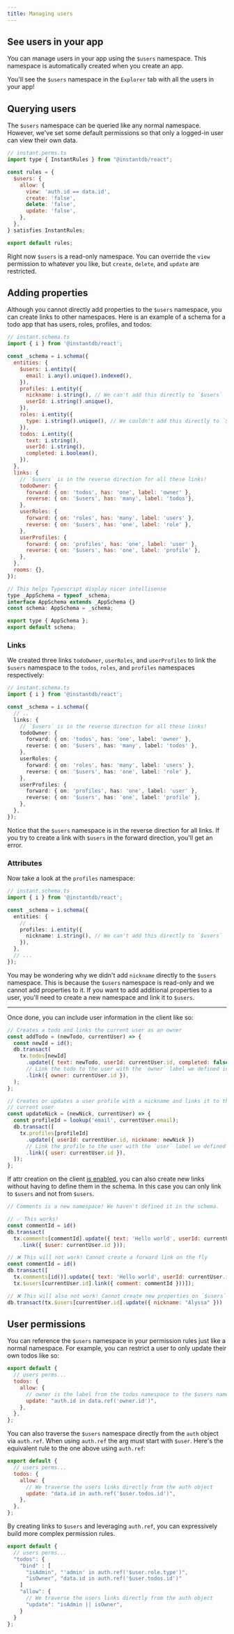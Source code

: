 ```yaml
---
title: Managing users
---
```


## See users in your app

You can manage users in your app using the `$users` namespace. This namespace is
automatically created when you create an app.

You'll see the `$users` namespace in the `Explorer` tab with all
the users in your app!

## Querying users

The `$users` namespace can be queried like any normal namespace. However, we've
set some default permissions so that only a logged-in user can view their own
data.

```javascript
// instant.perms.ts
import type { InstantRules } from "@instantdb/react";

const rules = {
  $users: {
    allow: {
      view: 'auth.id == data.id',
      create: 'false',
      delete: 'false',
      update: 'false',
    },
  },
} satisfies InstantRules;

export default rules;
```

Right now `$users` is a read-only namespace. You can override the `view`
permission to whatever you like, but `create`, `delete`, and `update`
are restricted.

## Adding properties

Although you cannot directly add properties to the `$users` namespace, you can
create links to other namespaces. Here is an example of a schema for a todo app that has users,
roles, profiles, and todos:

```javascript
// instant.schema.ts
import { i } from '@instantdb/react';

const _schema = i.schema({
  entities: {
    $users: i.entity({
      email: i.any().unique().indexed(),
    }),
    profiles: i.entity({
      nickname: i.string(), // We can't add this directly to `$users`
      userId: i.string().unique(),
    }),
    roles: i.entity({
      type: i.string().unique(), // We couldn't add this directly to `$users` either
    }),
    todos: i.entity({
      text: i.string(),
      userId: i.string(),
      completed: i.boolean(),
    }),
  },
  links: {
    // `$users` is in the reverse direction for all these links!
    todoOwner: {
      forward: { on: 'todos', has: 'one', label: 'owner' },
      reverse: { on: '$users', has: 'many', label: 'todos'},
    },
    userRoles: {
      forward: { on: 'roles', has: 'many', label: 'users' },
      reverse: { on: '$users', has: 'one', label: 'role' },
    },
    userProfiles: {
      forward: { on: 'profiles', has: 'one', label: 'user' },
      reverse: { on: '$users', has: 'one', label: 'profile' },
    },
  },
  rooms: {},
});

// This helps Typescript display nicer intellisense
type _AppSchema = typeof _schema;
interface AppSchema extends _AppSchema {}
const schema: AppSchema = _schema;

export type { AppSchema };
export default schema;
```

### Links

We created three links `todoOwner`, `userRoles`, and `userProfiles` to link the `$users`
namespace to the `todos`, `roles`, and `profiles` namespaces respectively: 

```typescript
// instant.schema.ts
import { i } from '@instantdb/react';

const _schema = i.schema({
  // ..
  links: {
    // `$users` is in the reverse direction for all these links!
    todoOwner: {
      forward: { on: 'todos', has: 'one', label: 'owner' },
      reverse: { on: '$users', has: 'many', label: 'todos' },
    },
    userRoles: {
      forward: { on: 'roles', has: 'many', label: 'users' },
      reverse: { on: '$users', has: 'one', label: 'role' },
    },
    userProfiles: {
      forward: { on: 'profiles', has: 'one', label: 'user' },
      reverse: { on: '$users', has: 'one', label: 'profile' },
    },
  },
});
```

Notice that the `$users` namespace is in the reverse direction for all links. If you try to create a link with `$users` in the forward direction, you'll get an error. 

### Attributes

Now take a look at the `profiles` namespace:

```typescript
// instant.schema.ts
import { i } from '@instantdb/react';

const _schema = i.schema({
  entities: {
    // ...
    profiles: i.entity({
      nickname: i.string(), // We can't add this directly to `$users`
    }),
  },
  // ...
});
```

You may be wondering why we didn't add `nickname` directly to the `$users` namespace. This is
because the `$users` namespace is read-only and we cannot add properties to it.
If you want to add additional properties to a user, you'll need to create a
new namespace and link it to `$users`.

--- 

Once done, you can include user information in the client like so:

```javascript
// Creates a todo and links the current user as an owner
const addTodo = (newTodo, currentUser) => {
  const newId = id();
  db.transact(
    tx.todos[newId]
      .update({ text: newTodo, userId: currentUser.id, completed: false })
      // Link the todo to the user with the `owner` label we defined in the schema
      .link({ owner: currentUser.id }),
  );
};

// Creates or updates a user profile with a nickname and links it to the
// current user
const updateNick = (newNick, currentUser) => {
  const profileId = lookup('email', currentUser.email);
  db.transact([
    tx.profiles[profileId]
      .update({ userId: currentUser.id, nickname: newNick })
      // Link the profile to the user with the `user` label we defined in the schema
      .link({ user: currentUser.id }),
  ]);
};
```

If attr creation on the client [is enabled](/docs/permissions#attrs),
you can also create new links without having to define them in the schema. In
this case you can only link to `$users` and not from `$users`.

```javascript
// Comments is a new namespace! We haven't defined it in the schema.

// ✅ This works!
const commentId = id()
db.transact(
  tx.comments[commentId].update({ text: 'Hello world', userId: currentUser.id })
    .link({ $user: currentUser.id }));

// ❌ This will not work! Cannot create a forward link on the fly
const commentId = id()
db.transact([
  tx.comments[id()].update({ text: 'Hello world', userId: currentUser.id }),
  tx.$users[currentUser.id].link({ comment: commentId }))]);

// ❌ This will also not work! Cannot create new properties on `$users`
db.transact(tx.$users[currentUser.id].update({ nickname: "Alyssa" }))
```

## User permissions

You can reference the `$users` namespace in your permission rules just like a
normal namespace. For example, you can restrict a user to only update their own
todos like so:

```javascript
export default {
  // users perms...
  todos: {
    allow: {
      // owner is the label from the todos namespace to the $users namespace
      update: "auth.id in data.ref('owner.id')",
    },
  },
};
```

You can also traverse the `$users` namespace directly from the `auth` object via
`auth.ref`. When using `auth.ref` the arg must start with `$user`. Here's the
equivalent rule to the one above using `auth.ref`:

```javascript
export default {
  // users perms...
  todos: {
    allow: {
      // We traverse the users links directly from the auth object
      update: "data.id in auth.ref('$user.todos.id')",
    },
  },
};
```

By creating links to `$users` and leveraging `auth.ref`, you can expressively build
more complex permission rules.

```javascript
export default {
  // users perms...
  "todos": {
    "bind" : [
      "isAdmin", "'admin' in auth.ref('$user.role.type')",
      "isOwner", "data.id in auth.ref('$user.todos.id')"
    ]
    "allow": {
      // We traverse the users links directly from the auth object
      "update": "isAdmin || isOwner",
    }
  }
};

```
